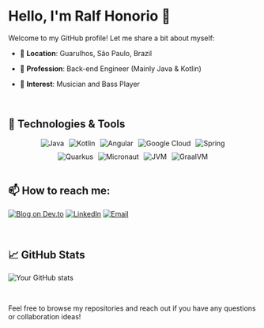         
# Hello, I'm Ralf Honorio 👋

Welcome to my GitHub profile! Let me share a bit about myself:

- 📍 **Location**: Guarulhos, São Paulo, Brazil
- 💼 **Profession**: Back-end Engineer (Mainly Java & Kotlin)
- 🎵 **Interest**: Musician and Bass Player

  <br />

## 🔧 Technologies & Tools
<div style="display:flex; justify-content:center; flex-wrap:wrap; gap:10px;">
    <div style="display:flex; justify-content:center; gap:10px;">
        <img src="https://img.shields.io/badge/Java-ED8B00?style=for-the-badge&logo=openjdk&logoColor=white" alt="Java"/>
        <img src="https://img.shields.io/badge/Kotlin-0095D5?&style=for-the-badge&logo=kotlin&logoColor=white" alt="Kotlin"/>
        <img src="https://img.shields.io/badge/Angular-DD0031?style=for-the-badge&logo=angular&logoColor=white" alt="Angular"/>
        <img src="https://img.shields.io/badge/Google_Cloud-4285F4?style=for-the-badge&logo=google-cloud&logoColor=white" alt="Google Cloud"/>
        <img src="https://img.shields.io/badge/Spring-6DB33F?style=for-the-badge&logo=spring&logoColor=white" alt="Spring"/>
    </div>
    <div style="display:flex; justify-content:center; gap:10px;">
        <img src="https://img.shields.io/badge/Framework-Quarkus-4695EB.svg?style=flat-square&logo=quarkus" alt="Quarkus"/>
        <img src="https://img.shields.io/badge/Framework-Micronaut-blue.svg?style=flat-square&logo=micronaut" alt="Micronaut"/>
        <img src="https://badgen.net/badge/VM/JVM/red" alt="JVM"/>
        <img src="https://badgen.net/badge/VM/GraalVM/orange" alt="GraalVM"/>
    </div>
</div>

<br />

## 📫 How to reach me:

[![Blog on Dev.to](https://img.shields.io/badge/Blog-Dev.to-0A0A0A.svg?style=for-the-badge&logo=dev.to&logoColor=white)](Your_Dev.to_Profile_URL)
[![LinkedIn](https://img.shields.io/badge/LinkedIn-0077B5.svg?style=for-the-badge&logo=linkedin&logoColor=white)](Your_LinkedIn_Profile_URL)
[![Email](https://img.shields.io/badge/Email-me-red.svg?style=for-the-badge&logo=gmail&logoColor=white)](mailto:Your_Email_Address)

<br />

## 📈 GitHub Stats

![Your GitHub stats](https://github-readme-stats.vercel.app/api?username=ralfhonorio&show_icons=true&theme=tokyonight)

<br />

Feel free to browse my repositories and reach out if you have any questions or collaboration ideas!
